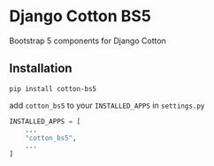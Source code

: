 # Django Cotton BS5

Bootstrap 5 components for Django Cotton

## Installation

```
pip install cotton-bs5
```

add `cotton_bs5` to your `INSTALLED_APPS` in `settings.py`

```python
INSTALLED_APPS = [
    ...
    "cotton_bs5",
    ...
]
```
